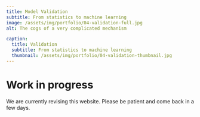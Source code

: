 ```yaml
---
title: Model Validation
subtitle: From statistics to machine learning
image: /assets/img/portfolio/04-validation-full.jpg
alt: The cogs of a very complicated mechanism

caption:
  title: Validation
  subtitle: From statistics to machine learning
  thumbnail: /assets/img/portfolio/04-validation-thumbnail.jpg
---
```


# Work in progress

We are currently revising this website. Please be patient and come back in a few days.

